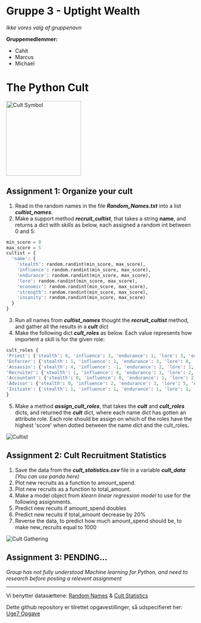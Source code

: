 # Gruppe 3 - Uptight Wealth
*Ikke vores valg af gruppenavn*

**Gruppemedlemmer:**
- Cahit
- Marcus
- Michael

# The Python Cult

<img src="https://images-wixmp-ed30a86b8c4ca887773594c2.wixmp.com/f/bb485920-261e-46b9-896a-cb18fda5d929/dbvl0da-050b7754-242a-4a9f-adff-e4a4c8652fcd.png?token=eyJ0eXAiOiJKV1QiLCJhbGciOiJIUzI1NiJ9.eyJzdWIiOiJ1cm46YXBwOiIsImlzcyI6InVybjphcHA6Iiwib2JqIjpbW3sicGF0aCI6IlwvZlwvYmI0ODU5MjAtMjYxZS00NmI5LTg5NmEtY2IxOGZkYTVkOTI5XC9kYnZsMGRhLTA1MGI3NzU0LTI0MmEtNGE5Zi1hZGZmLWU0YTRjODY1MmZjZC5wbmcifV1dLCJhdWQiOlsidXJuOnNlcnZpY2U6ZmlsZS5kb3dubG9hZCJdfQ.39OiImVLazb8JFOfhDJWFl2529SJ7obSvPHoSpKNka4" alt="Cult Symbol" width="200">

## Assignment 1: Organize your cult

1. Read in the random names in the file ***Random_Names.txt*** into a list ***cultist_names***.
2. Make a support method ***recruit_cultist***, that takes a string **name**, and returns a dict with *skills* as below, each assigned a random int between 0 and 5:
```python
min_score = 0
max_score = 5
cultist = {
  'name': {
    'stealth': random.randint(min_score, max_score), 
    'influence': random.randint(min_score, max_score), 
    'endurance': random.randint(min_score, max_score), 
    'lore': random.randint(min_score, max_score), 
    'economic': random.randint(min_score, max_score), 
    'strength': random.randint(min_score, max_score), 
    'insanity': random.randint(min_score, max_score)
  }
}
```
3. Run all names from ***cultist_names*** thought the ***recruit_cultist*** method, and gather all the results in a ***cult*** dict
4. Make the following dict ***cult_roles*** as below. Each value represents how importent a skill is for the given role:
```python
cult_roles {
'Priest': {'stealth': 0, 'influence': 3, 'endurance': 1, 'lore': 3, 'economic': 0, 'strength': 0, 'insanity': 5},
'Enforcer': {'stealth': 1, 'influence': 1, 'endurance': 3, 'lore': 0, 'economic': 0, 'strength': 4, 'insanity': 1},
'Assassin': {'stealth': 4, 'influence': -1, 'endurance': 2, 'lore': 1, 'economic': 0, 'strength': 2, 'insanity': 3},
'Recruiter': {'stealth': 1, 'influence': 4, 'endurance': 1, 'lore': 2, 'economic': 2, 'strength': 0, 'insanity': 4},
'Accountant': {'stealth': 0, 'influence': 0, 'endurance': 1, 'lore': 2, 'economic': 5, 'strength': 1, 'insanity': -1},
'Advisor': {'stealth': 0, 'influence': 2, 'endurance': 3, 'lore': 5, 'economic': 1, 'strength': 0, 'insanity': 2},
'Initiate': {'stealth': 1, 'influence': 1, 'endurance': 1, 'lore': 1, 'economic': 1, 'strength': 1, 'insanity': 1}
}
```
5. Make a method ***assign_cult_roles***, that takes the ***cult*** and ***cult_roles*** dicts, and returned the ***cult*** dict, where each name dict has gotten an attribute role. Each role should be assign on which of the roles have the highest 'score' when dotted between the name dict and the cult_roles.



<img src="https://images-wixmp-ed30a86b8c4ca887773594c2.wixmp.com/f/be796ae1-a2db-40a4-ab06-6aa42a607e91/dd7vv03-f5d37c61-a181-4185-84b5-866857e0965b.png?token=eyJ0eXAiOiJKV1QiLCJhbGciOiJIUzI1NiJ9.eyJzdWIiOiJ1cm46YXBwOiIsImlzcyI6InVybjphcHA6Iiwib2JqIjpbW3sicGF0aCI6IlwvZlwvYmU3OTZhZTEtYTJkYi00MGE0LWFiMDYtNmFhNDJhNjA3ZTkxXC9kZDd2djAzLWY1ZDM3YzYxLWExODEtNDE4NS04NGI1LTg2Njg1N2UwOTY1Yi5wbmcifV1dLCJhdWQiOlsidXJuOnNlcnZpY2U6ZmlsZS5kb3dubG9hZCJdfQ.R7fnou_nsvV9raJk_o1eyJ14ETdryFbAm8a4wLdUQ2M" alt="Cultist">

## Assignment 2: Cult Recruitment Statistics
1. Save the data from the ***cult_statistics.csv*** file in a variable ***cult_data*** *(You can use panda here)*
2. Plot new recruits as a function to amount_spend.
3. Plot new recruits as a function to total_amount.
4. Make a model object from *klearn linear regression model* to use for the following assignments.
5. Predict new recuits if amount_spend doubles
6. Predict new recuits if total_amount decrease by 20%
7. Reverse the data, to predict how much amount_spend should be, to make new_recruits equal to 1000

<img src="https://thebingbutt.files.wordpress.com/2019/01/buttcultgathering.jpg" alt="Cult Gathering">



## Assignment 3: PENDING...
*Group has not fully understood Machine learning for Python, and need to research before posting a relevent assignment*

_______________________

Vi benytter datasættene: [Random Names](https://raw.githubusercontent.com/Micniks/Python-Week10-Group-3-Assignments/main/Random_Names.txt) & [Cult Statistics](https://raw.githubusercontent.com/Micniks/Python-Week10-Group-3-Assignments/main/cult_statistics.csv)

Dette github repository er tilrettet opgavestillinger, så udspecifieret her: [Uge7 Opgave](https://docs.google.com/document/d/1ojSiBWwLo4-Rc7763vx6aVEYdNluATOMja9qqk4dodU/edit#) 
